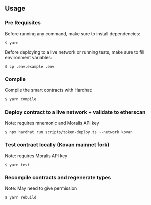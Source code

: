 ## Usage

### Pre Requisites

Before running any command, make sure to install dependencies:

```
$ yarn 
```

Before deploying to a live network or running tests, make sure to fill environment variables: 

```
$ cp .env.example .env
```

### Compile

Compile the smart contracts with Hardhat:

```
$ yarn compile
```

### Deploy contract to a live network + validate to etherscan

Note: requires mnemonic and Moralis API key

```
$ npx hardhat run scripts/token-deploy.ts --network kovan
```

### Test contract locally (Kovan mainnet fork)

Note: requires Moralis API key

```
$ yarn test
```

### Recompile contracts and regenerate types

Note: May need to give permission

```
$ yarn rebuild
```
